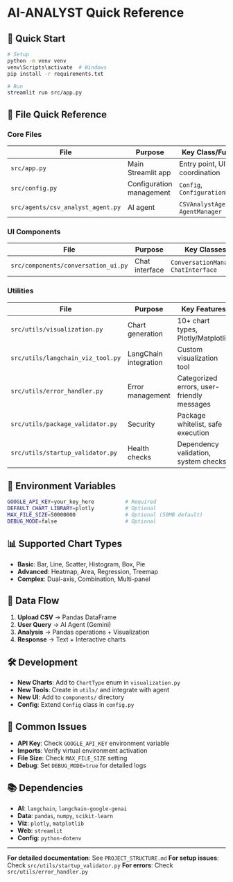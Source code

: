 # AI-ANALYST Quick Reference

## 🚀 Quick Start
```bash
# Setup
python -m venv venv
venv\Scripts\activate  # Windows
pip install -r requirements.txt

# Run
streamlit run src/app.py
```

## 📁 File Quick Reference

### **Core Files**
| File | Purpose | Key Class/Function |
|------|---------|-------------------|
| `src/app.py` | Main Streamlit app | Entry point, UI coordination |
| `src/config.py` | Configuration management | `Config`, `ConfigurationManager` |
| `src/agents/csv_analyst_agent.py` | AI agent | `CSVAnalystAgent`, `AgentManager` |

### **UI Components**
| File | Purpose | Key Classes |
|------|---------|-------------|
| `src/components/conversation_ui.py` | Chat interface | `ConversationManager`, `ChatInterface` |

### **Utilities**
| File | Purpose | Key Features |
|------|---------|--------------|
| `src/utils/visualization.py` | Chart generation | 10+ chart types, Plotly/Matplotlib |
| `src/utils/langchain_viz_tool.py` | LangChain integration | Custom visualization tool |
| `src/utils/error_handler.py` | Error management | Categorized errors, user-friendly messages |
| `src/utils/package_validator.py` | Security | Package whitelist, safe execution |
| `src/utils/startup_validator.py` | Health checks | Dependency validation, system checks |

## 🔑 Environment Variables
```bash
GOOGLE_API_KEY=your_key_here          # Required
DEFAULT_CHART_LIBRARY=plotly          # Optional
MAX_FILE_SIZE=50000000                # Optional (50MB default)
DEBUG_MODE=false                      # Optional
```

## 📊 Supported Chart Types
- **Basic**: Bar, Line, Scatter, Histogram, Box, Pie
- **Advanced**: Heatmap, Area, Regression, Treemap
- **Complex**: Dual-axis, Combination, Multi-panel

## 🔄 Data Flow
1. **Upload CSV** → Pandas DataFrame
2. **User Query** → AI Agent (Gemini)
3. **Analysis** → Pandas operations + Visualization
4. **Response** → Text + Interactive charts

## 🛠️ Development
- **New Charts**: Add to `ChartType` enum in `visualization.py`
- **New Tools**: Create in `utils/` and integrate with agent
- **New UI**: Add to `components/` directory
- **Config**: Extend `Config` class in `config.py`

## 🐛 Common Issues
- **API Key**: Check `GOOGLE_API_KEY` environment variable
- **Imports**: Verify virtual environment activation
- **File Size**: Check `MAX_FILE_SIZE` setting
- **Debug**: Set `DEBUG_MODE=true` for detailed logs

## 📚 Dependencies
- **AI**: `langchain`, `langchain-google-genai`
- **Data**: `pandas`, `numpy`, `scikit-learn`
- **Viz**: `plotly`, `matplotlib`
- **Web**: `streamlit`
- **Config**: `python-dotenv`

---
**For detailed documentation**: See `PROJECT_STRUCTURE.md`
**For setup issues**: Check `src/utils/startup_validator.py`
**For errors**: Check `src/utils/error_handler.py`
